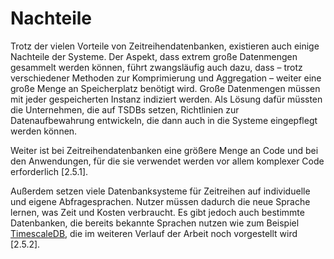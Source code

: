 # Nachteile

Trotz der vielen Vorteile von Zeitreihendatenbanken, existieren auch einige Nachteile der Systeme. Der Aspekt, dass extrem große Datenmengen gesammelt werden können, führt zwangsläufig auch dazu, dass – trotz verschiedener Methoden zur Komprimierung und Aggregation – weiter eine große Menge an Speicherplatz benötigt wird. Große Datenmengen müssen mit jeder gespeicherten Instanz indiziert werden.
Als Lösung dafür müssten die Unternehmen, die auf TSDBs setzen, Richtlinien zur Datenaufbewahrung entwickeln, die dann auch in die Systeme eingepflegt werden können.
 
Weiter ist bei Zeitreihendatenbanken eine größere Menge an Code und bei den Anwendungen, für die sie verwendet werden vor allem komplexer Code erforderlich [2.5.1].
<!-- warum? --> 
Außerdem setzen viele Datenbanksysteme für Zeitreihen auf individuelle und eigene Abfragesprachen. Nutzer müssen dadurch die neue Sprache lernen, was Zeit und Kosten verbraucht. Es gibt jedoch auch bestimmte Datenbanken, die bereits bekannte Sprachen nutzen wie zum Beispiel [TimescaleDB](../3%20Vergleich%20von%20TSDB/3.3%20TimescaleDB.md), die im weiteren Verlauf der Arbeit noch vorgestellt wird [2.5.2].

<!-- eventuell würde es Sinn machen die Kapitel Vorteile und Nachteile zusammenzulegen? --> 

